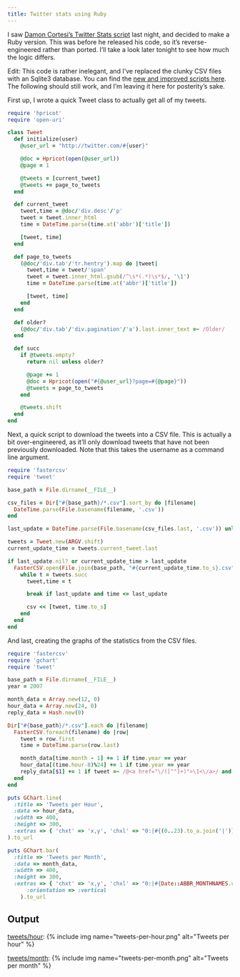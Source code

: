 ```yaml
---
title: Twitter stats using Ruby
---
```


I saw [Damon Cortesi’s Twitter Stats script](http://dcortesi.com/2007/12/27/twitter-stats/) last night, and decided to make a Ruby version. This was before he released his code, so it’s reverse-engineered rather than ported. I’ll take a look later tonight to see how much the logic differs.

Edit: This code is rather inelegant, and I’ve replaced the clunky CSV files with an Sqlite3 database. You can find the [new and improved scripts here](http://github.com/kejadlen/twitter_stats/tree/master). The following should still work, and I’m leaving it here for posterity’s sake.

First up, I wrote a quick Tweet class to actually get all of my tweets.

```ruby
require 'hpricot'
require 'open-uri'

class Tweet
  def initialize(user)
    @user_url = "http://twitter.com/#{user}"

    @doc = Hpricot(open(@user_url))
    @page = 1

    @tweets = [current_tweet]
    @tweets += page_to_tweets
  end

  def current_tweet
    tweet,time = @doc/'div.desc'/'p'
    tweet = tweet.inner_html
    time = DateTime.parse(time.at('abbr')['title'])

    [tweet, time]
  end

  def page_to_tweets
    (@doc/'div.tab'/'tr.hentry').map do |tweet|
      tweet,time = tweet/'span'
      tweet = tweet.inner_html.gsub(/^\s*(.*)\s*$/, '\1')
      time = DateTime.parse(time.at('abbr')['title'])

      [tweet, time]
    end
  end

  def older?
    (@doc/'div.tab'/'div.pagination'/'a').last.inner_text =~ /Older/
  end

  def succ
    if @tweets.empty?
      return nil unless older?

      @page += 1
      @doc = Hpricot(open("#{@user_url}?page=#{@page}"))
      @tweets = page_to_tweets
    end

    @tweets.shift
  end
end
```

Next, a quick script to download the tweets into a CSV file. This is actually a bit over-engineered, as it’ll only download tweets that have not been previously downloaded. Note that this takes the username as a command line argument.

```ruby
require 'fastercsv'
require 'tweet'

base_path = File.dirname(__FILE__)

csv_files = Dir["#{base_path}/*.csv"].sort_by do |filename|
  DateTime.parse(File.basename(filename, '.csv'))
end

last_update = DateTime.parse(File.basename(csv_files.last, '.csv')) unless csv_files.empty?

tweets = Tweet.new(ARGV.shift)
current_update_time = tweets.current_tweet.last

if last_update.nil? or current_update_time > last_update
  FasterCSV.open(File.join(base_path, "#{current_update_time.to_s}.csv"), 'w') do |csv|
    while t = tweets.succ
      tweet,time = t

      break if last_update and time <= last_update

      csv << [tweet, time.to_s]
    end
  end
end
```

And last, creating the graphs of the statistics from the CSV files.

```ruby
require 'fastercsv'
require 'gchart'
require 'tweet'

base_path = File.dirname(__FILE__)
year = 2007

month_data = Array.new(12, 0)
hour_data = Array.new(24, 0)
reply_data = Hash.new(0)

Dir["#{base_path}/*.csv"].each do |filename|
  FasterCSV.foreach(filename) do |row|
    tweet = row.first
    time = DateTime.parse(row.last)

    month_data[time.month - 1] += 1 if time.year == year
    hour_data[(time.hour-8)%24] += 1 if time.year == year
    reply_data[$1] += 1 if tweet =~ /@<a href="\/([^"]+)">\1<\/a>/ and time.year == year
  end
end

puts GChart.line(
  :title => 'Tweets per Hour',
  :data => hour_data,
  :width => 400,
  :height => 300,
  :extras => { 'chxt' => 'x,y', 'chxl' => "0:|#{(0..23).to_a.join('|')}|1:|#{hour_data.min}|#{hour_data.max}" }
).to_url

puts GChart.bar(
  :title => 'Tweets per Month',
  :data => month_data,
  :width => 400,
  :height => 300,
  :extras => { 'chxt' => 'x,y', 'chxl' => "0:|#{Date::ABBR_MONTHNAMES.compact.join('|')}|1:|#{month_data.min}|#{month_data.max}" },
      :orientation => :vertical
    ).to_url
```

## Output

[tweets/hour](http://chart.apis.google.com/chart?chxt=x,y&chxl=0:%7C0%7C1%7C2%7C3%7C4%7C5%7C6%7C7%7C8%7C9%7C10%7C11%7C12%7C13%7C14%7C15%7C16%7C17%7C18%7C19%7C20%7C21%7C22%7C23%7C1:%7C1%7C40&chs=400x300&cht=lc&chtt=Tweets+per+Hour&chd=e:LNDNGaDNBmDNRmpm-Z..7MgAgAkzzMuZeZ):
{% include img name="tweets-per-hour.png" alt="Tweets per hour" %}

[tweets/month](http://chart.apis.google.com/chart?chxt=x,y&chxl=0:%7CJan%7CFeb%7CMar%7CApr%7CMay%7CJun%7CJul%7CAug%7CSep%7COct%7CNov%7CDec%7C1:%7C0%7C148&chs=400x300&cht=bvs&chtt=Tweets+per+Month&chd=e:AcAAA3AAAAAAAAAAopyl4N..):
{% include img name="tweets-per-month.png" alt="Tweets per month" %}
